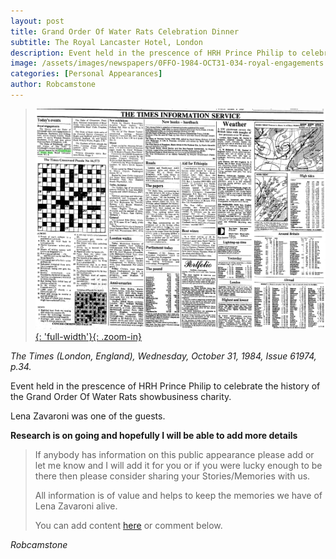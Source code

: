 ```yaml
---
layout: post
title: Grand Order Of Water Rats Celebration Dinner
subtitle: The Royal Lancaster Hotel, London
description: Event held in the prescence of HRH Prince Philip to celebrate the history of the Grand Order Of Water Rats showbusiness charity.
image: /assets/images/newspapers/0FFO-1984-OCT31-034-royal-engagements.png
categories: [Personal Appearances]
author: Robcamstone
---
```


> [![](/assets/images/newspapers/0FFO-1984-OCT31-034.png){: 'full-width'}{: .zoom-in}](/assets/images/newspapers/0FFO-1984-OCT31-034.png)

<cite>The Times (London, England), Wednesday, October 31, 1984, Issue 61974, p.34.</cite>

Event held in the prescence of HRH Prince Philip to celebrate the history of the Grand Order Of Water Rats showbusiness charity.

Lena Zavaroni was one of the guests.

**Research is on going and hopefully I will be able to add more details**
> If anybody has information on this public appearance please add or let me know and I will add it for you or if you were lucky enough to be there then please consider sharing your Stories/Memories with us.
>
> All information is of value and helps to keep the memories we have of Lena Zavaroni alive.
>
> You can add content [here](https://github.com/FanzOfLenaZavaroni/fanzoflenazavaroni.github.io) or comment below.

<cite>Robcamstone</cite>
